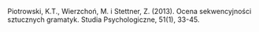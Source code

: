 ﻿---
layout: post
date: 2018-01-03 09:00:00
link: http://www.studiapsychologiczne.pl/Evaluating-sequentiality-of-artificial-grammars,61402,0,1.html
year: 2013
---

Piotrowski, K.T., Wierzchoń, M. i Stettner, Z. (2013). Ocena sekwencyjności sztucznych gramatyk. Studia Psychologiczne, 51(1), 33-45.
